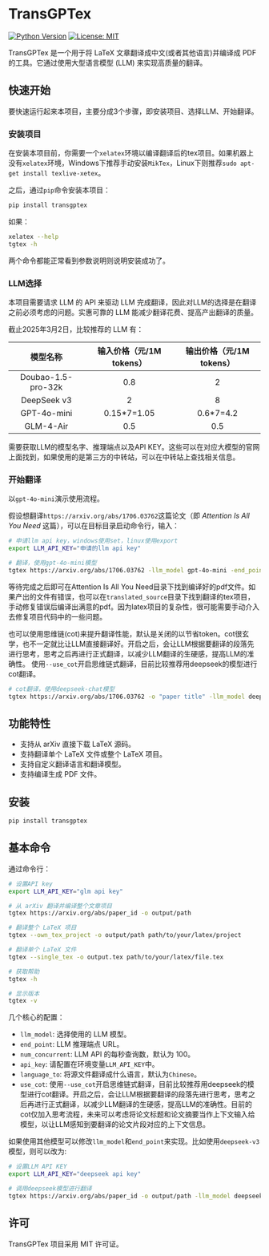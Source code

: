 # TransGPTex

[![Python Version](https://img.shields.io/badge/python-3.7+-blue.svg)](https://www.python.org/downloads/)
[![License: MIT](https://img.shields.io/badge/License-MIT-yellow.svg)](https://opensource.org/licenses/MIT)

TransGPTex 是一个用于将 LaTeX 文章翻译成中文(或者其他语言)并编译成 PDF 的工具。它通过使用大型语言模型 (LLM) 来实现高质量的翻译。

## 快速开始

要快速运行起来本项目，主要分成3个步骤，即安装项目、选择LLM、开始翻译。

### 安装项目
在安装本项目前，你需要一个`xelatex`环境以编译翻译后的tex项目。如果机器上没有`xelatex`环境，Windows下推荐手动安装`MikTex`，Linux下则推荐`sudo apt-get install texlive-xetex`。

之后，通过`pip`命令安装本项目：
```bash
pip install transgptex
```

如果：
```bash
xelatex --help
tgtex -h
```
两个命令都能正常看到参数说明则说明安装成功了。

### LLM选择

本项目需要请求 LLM 的 API 来驱动 LLM 完成翻译，因此对LLM的选择是在翻译之前必须考虑的问题。实惠可靠的 LLM 能减少翻译花费、提高产出翻译的质量。

截止2025年3月2日，比较推荐的 LLM 有：

|      模型名称      | 输入价格（元/1M tokens） | 输出价格（元/1M tokens） |
| :----------------: | :----------------------: | :----------------------: |
| Doubao-1.5-pro-32k |           0.8            |            2             |
|    DeepSeek v3     |            2             |            8             |
|    GPT-4o-mini     |        0.15*7=1.05       |         0.6*7=4.2        |
|     GLM-4-Air      |           0.5            |            0.5           |

需要获取LLM的模型名字、推理端点以及API KEY。这些可以在对应大模型的官网上面找到，如果使用的是第三方的中转站，可以在中转站上查找相关信息。

### 开始翻译
以`gpt-4o-mini`演示使用流程。

假设想翻译`https://arxiv.org/abs/1706.03762`这篇论文（即 *Attention Is All You Need* 这篇），可以在目标目录启动命令行，输入：

```bash
# 申请llm api key，windows使用set，linux使用export
export LLM_API_KEY="申请的llm api key"

# 翻译，使用gpt-4o-mini模型
tgtex https://arxiv.org/abs/1706.03762 -llm_model gpt-4o-mini -end_point {api端点 官方或者中转端点}
```

等待完成之后即可在Attention Is All You Need目录下找到编译好的pdf文件。如果产出的文件有错误，也可以在`translated_source`目录下找到翻译的tex项目，手动修复错误后编译出满意的pdf。因为latex项目的复杂性，很可能需要手动介入去修复项目代码中的一些问题。

也可以使用思维链(cot)来提升翻译性能，默认是关闭的以节省token。cot很玄学，也不一定就比让LLM直接翻译好。开启之后，会让LLM根据要翻译的段落先进行思考，思考之后再进行正式翻译，以减少LLM翻译的生硬感，提高LLM的准确性。
使用`--use_cot`开启思维链式翻译，目前比较推荐用deepseek的模型进行cot翻译。
```bash
# cot翻译，使用deepseek-chat模型
tgtex https://arxiv.org/abs/1706.03762 -o "paper title" -llm_model deepseek-chat -end_point {api端点 官方或者中转端点} --use_cot
```

## 功能特性

- 支持从 arXiv 直接下载 LaTeX 源码。
- 支持翻译单个 LaTeX 文件或整个 LaTeX 项目。
- 支持自定义翻译语言和翻译模型。
- 支持编译生成 PDF 文件。

## 安装

```bash
pip install transgptex
```

## 基本命令
通过命令行：
```bash
# 设置API key
export LLM_API_KEY="glm api key"

# 从 arXiv 翻译并编译整个文章项目
tgtex https://arxiv.org/abs/paper_id -o output/path

# 翻译整个 LaTeX 项目
tgtex --own_tex_project -o output/path path/to/your/latex/project

# 翻译单个 LaTeX 文件
tgtex --single_tex -o output.tex path/to/your/latex/file.tex

# 获取帮助
tgtex -h

# 显示版本
tgtex -v
```

几个核心的配置：
- `llm_model`: 选择使用的 LLM 模型。
- `end_point`: LLM 推理端点 URL。
- `num_concurrent`: LLM API 的每秒查询数，默认为 100。
- `api_key`: 请配置在环境变量`LLM_API_KEY`中。
- `language_to`: 将源文件翻译成什么语言，默认为`Chinese`。
- `use_cot`: 使用`--use_cot`开启思维链式翻译，目前比较推荐用deepseek的模型进行cot翻译。开启之后，会让LLM根据要翻译的段落先进行思考，思考之后再进行正式翻译，以减少LLM翻译的生硬感，提高LLM的准确性。目前的cot仅加入思考流程，未来可以考虑将论文标题和论文摘要当作上下文输入给模型，以让LLM感知到要翻译的论文片段对应的上下文信息。

如果使用其他模型可以修改`llm_model`和`end_point`来实现。比如使用`deepseek-v3`模型，则可以改为:
```bash
# 设置LLM API KEY
export LLM_API_KEY="deepseek api key"

# 调用deepseek模型进行翻译
tgtex https://arxiv.org/abs/paper_id -o output/path -llm_model deepseek-chat -end_point https://api.deepseek.com/v1
```

## 许可
TransGPTex 项目采用 MIT 许可证。